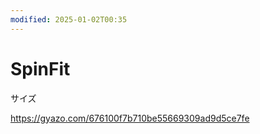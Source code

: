 ```yaml
---
modified: 2025-01-02T00:35
---
```

# SpinFit

サイズ

https://gyazo.com/676100f7b710be55669309ad9d5ce7fe